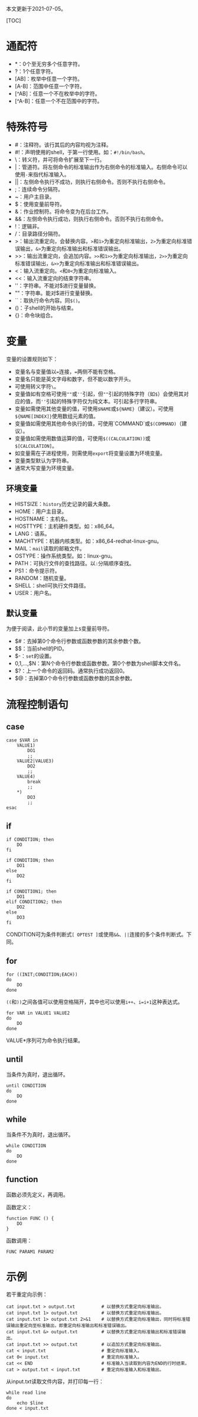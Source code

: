 本文更新于2021-07-05。

[TOC]

# 通配符

* *：0个至无穷多个任意字符。
* ?：1个任意字符。
* [AB]：枚举中任意一个字符。
* [A-B]：范围中任意一个字符。
* [\^AB]：任意一个不在枚举中的字符。
* [\^A-B]：任意一个不在范围中的字符。

# 特殊符号

* \#：注释符。该行其后的内容均视为注释。
* \#!：声明使用的shell，于第一行使用。如：`#!/bin/bash`。
* \\：转义符，并可将命令扩展至下一行。
* |：管道符。将左侧命令的标准输出作为右侧命令的标准输入。右侧命令可以使用`-`来指代标准输入。
* ||：左侧命令执行不成功，则执行右侧命令。否则不执行右侧命令。
* ;：连续命令分隔符。
* ~：用户主目录。
* $：使用变量前导符。
* &：作业控制符。将命令变为在后台工作。
* &&：左侧命令执行成功，则执行右侧命令。否则不执行右侧命令。
* !：逻辑非。
* /：目录路径分隔符。
* \>：输出流重定向，会替换内容。`>`和`1>`为重定向标准输出，`2>`为重定向标准错误输出，`&>`为重定向标准输出和标准错误输出。
* \>>：输出流重定向，会追加内容。`>>`和`1>>`为重定向标准输出，`2>>`为重定向标准错误输出，`&>>`为重定向标准输出和标准错误输出。
* <：输入流重定向。`<`和`0<`为重定向标准输入。
* <<：输入流重定向的结束字符串。
* ''：字符串。不能对$进行变量替换。
* ""：字符串。能对$进行变量替换。
* \`\`：取执行命令内容。同`$()`。
* ()：子shell的开始与结束。
* {}：命令块组合。

# 变量

变量的设置规则如下：

* 变量名与变量值以`=`连接，`=`两侧不能有空格。
* 变量名只能是英文字母和数字，但不能以数字开头。
* 可使用转义字符`\`。
* 变量值如有空格可使用`""`或`''`引起，但`""`引起的特殊字符（如`$`）会使用其对应的值，而`''`引起的特殊字符仅为纯文本。可引起多行字符串。
* 变量如需使用其他变量的值，可使用`$NAME`或`${NAME}`（建议）。可使用`${NAME[INDEX]}`使用数组元素的值。
* 变量值如需使用其他命令执行的值，可使用\`COMMAND\`或`$(COMMAND)`（建议）。
* 变量值如需使用数值运算的值，可使用`$((CALCULATION))`或`$[CALCULATION]`。
* 如变量需在子进程使用，则需使用`export`将变量设置为环境变量。
* 变量类型默认为字符串。
* 通常大写变量为环境变量。

## 环境变量

* HISTSIZE：`history`历史记录的最大条数。
* HOME：用户主目录。
* HOSTNAME：主机名。
* HOSTTYPE：主机硬件类型。如：x86_64。
* LANG：语系。
* MACHTYPE：机器内核类型。如：x86_64-redhat-linux-gnu。
* MAIL：`mail`读取的邮箱文件。
* OSTYPE：操作系统类型。如：linux-gnu。
* PATH：可执行文件的查找路径。以`:`分隔顺序查找。
* PS1：命令提示符。
* RANDOM：随机变量。
* SHELL：shell可执行文件路径。
* USER：用户名。

## 默认变量

为便于阅读，此小节的变量加上`$`变量前导符。

* $\#：去掉第0个命令行参数或函数参数的其余参数个数。
* $$：当前shell的PID。
* $-：`set`的设置。
* $0,$1,...,$N：第N个命令行参数或函数参数。第0个参数为shell脚本文件名。
* $?：上一个命令的返回码。通常执行成功返回0。
* $@：去掉第0个命令行参数或函数参数的其余参数。

# 流程控制语句

## case

```shell
case $VAR in
	VALUE1)
		DO1
		;;
	VALUE2|VALUE3)
		DO2
		;;
	VALUE4)
		break
		;;
	*)
		DO3
		;;
esac
```

## if

```shell
if CONDITION; then
	DO
fi
```

```shell
if CONDITION; then
	DO1
else
	DO2
fi
```

```shell
if CONDITION1; then
	DO1
elif CONDITION2; then
	DO2
else
	DO3
fi
```

CONDITION可为条件判断式`[ OPTEST ]`或使用`&&`、`||`连接的多个条件判断式。下同。

## for

```shell
for ((INIT;CONDITION;EACH))
do
	DO
done
```

`((`和`))`之间各值可以使用空格隔开，其中也可以使用`i++`、`i=i+1`这种表达式。

```shell
for VAR in VALUE1 VALUE2
do
	DO
done
```

VALUE*序列可为命令执行结果。

## until

当条件为真时，退出循环。

```shell
until CONDITION
do
	DO
done
```

## while

当条件不为真时，退出循环。

```shell
while CONDITION
do
	DO
done
```

## function

函数必须先定义，再调用。

函数定义：

```shell
function FUNC () {
	DO
}
```

函数调用：

```shell
FUNC PARAM1 PARAM2
```

# 示例

若干重定向示例：

```shell
cat input.txt > output.txt          # 以替换方式重定向标准输出。
cat input.txt 1> output.txt         # 以替换方式重定向标准输出。
cat input.txt 1> output.txt 2>&1    # 以替换方式重定向标准输出，同时将标准错误输出重定向至标准输出，即重定向标准输出和标准错误输出。
cat input.txt &> output.txt         # 以替换方式重定向标准输出和标准错误输出。
cat input.txt >> output.txt         # 以追加方式重定向标准输出。
cat < input.txt                     # 重定向标准输入。
cat 0< input.txt                    # 重定向标准输入。
cat << END                          # 标准输入当读取到内容为END的行时结束。
cat > output.txt < input.txt        # 重定向标准输入和标准输出。
```

从input.txt读取文件内容，并打印每一行：

```shell
while read line
do
	echo $line
done < input.txt
```
